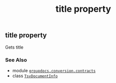 ﻿---
title: title property
second_title: GroupDocs.Conversion for Python via .NET API References
description: 
type: docs
weight: 100
url: /python-net/groupdocs.conversion.contracts/tsvdocumentinfo/title/
is_root: false
---

## title property


Gets title

### See Also
* module [`groupdocs.conversion.contracts`](../../)
* class [`TsvDocumentInfo`](/conversion/python-net/groupdocs.conversion.contracts/tsvdocumentinfo)

